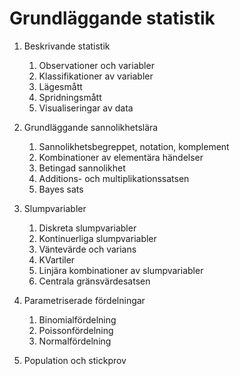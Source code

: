 # Grundläggande statistik

1. Beskrivande statistik
   1. Observationer och variabler
   2. Klassifikationer av variabler
   3. Lägesmått
   4. Spridningsmått
   5. Visualiseringar av data
   
2. Grundläggande sannolikhetslära
   1. Sannolikhetsbegreppet, notation, komplement
   2. Kombinationer av elementära händelser
   3. Betingad sannolikhet
   4. Additions- och multiplikationssatsen
   5. Bayes sats

3. Slumpvariabler
   1. Diskreta slumpvariabler
   2. Kontinuerliga slumpvariabler
   3. Väntevärde och varians
   4. KVartiler
   5. Linjära kombinationer av slumpvariabler
   6. Centrala gränsvärdesatsen

4. Parametriserade fördelningar
   1. Binomialfördelning
   2. Poissonfördelning
   3. Normalfördelning

4. Population och stickprov


